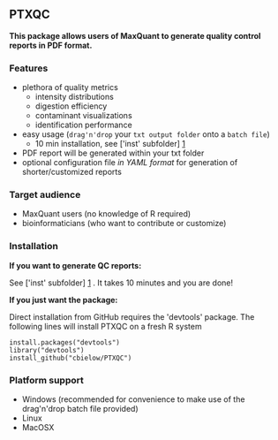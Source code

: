 PTXQC
---------------

**This package allows users of MaxQuant to generate quality control reports in PDF format.**

### Features
  - plethora of quality metrics
    - intensity distributions
    - digestion efficiency
    - contaminant visualizations
    - identification performance
  - easy usage (`drag'n'drop` your `txt output folder` onto a `batch file`)
    - 10 min installation, see ['inst' subfolder] [1] 
  - PDF report will be generated within your txt folder
  - optional configuration file *in YAML format* for generation of shorter/customized reports

### Target audience
  - MaxQuant users (no knowledge of R required)
  - bioinformaticians (who want to contribute or customize)

### Installation

**If you want to generate QC reports:**

See ['inst' subfolder] [1] .
It takes 10 minutes and you are done!

**If you just want the package:**

Direct installation from GitHub requires the 'devtools' package. The following lines will install PTXQC on a fresh R system

    install.packages("devtools")
    library("devtools")
    install_github("cbielow/PTXQC")


### Platform support
  - Windows (recommended for convenience to make use of the drag'n'drop batch file provided)
  - Linux
  - MacOSX

  
  [1]: https://github.com/cbielow/PTXQC/tree/master/inst/dragNdrop
